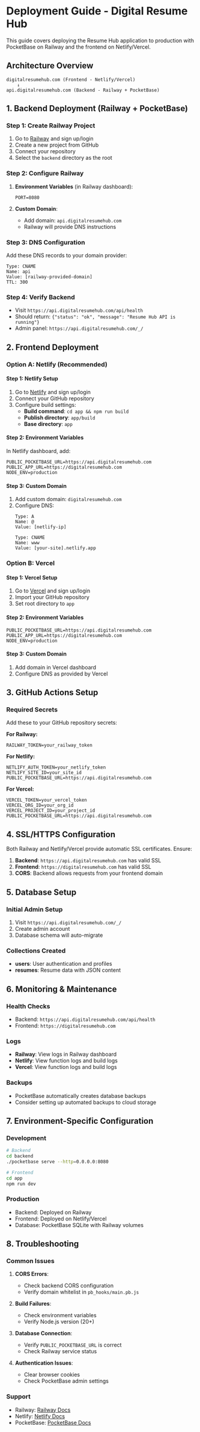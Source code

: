 # Deployment Guide - Digital Resume Hub

This guide covers deploying the Resume Hub application to production with PocketBase on Railway and the frontend on Netlify/Vercel.

## Architecture Overview

```
digitalresumehub.com (Frontend - Netlify/Vercel)
    ↓
api.digitalresumehub.com (Backend - Railway + PocketBase)
```

## 1. Backend Deployment (Railway + PocketBase)

### Step 1: Create Railway Project
1. Go to [Railway](https://railway.app) and sign up/login
2. Create a new project from GitHub
3. Connect your repository
4. Select the `backend` directory as the root

### Step 2: Configure Railway
1. **Environment Variables** (in Railway dashboard):
   ```
   PORT=8080
   ```

2. **Custom Domain**:
   - Add domain: `api.digitalresumehub.com`
   - Railway will provide DNS instructions

### Step 3: DNS Configuration
Add these DNS records to your domain provider:

```
Type: CNAME
Name: api
Value: [railway-provided-domain]
TTL: 300
```

### Step 4: Verify Backend
- Visit `https://api.digitalresumehub.com/api/health`
- Should return: `{"status": "ok", "message": "Resume Hub API is running"}`
- Admin panel: `https://api.digitalresumehub.com/_/`

## 2. Frontend Deployment

### Option A: Netlify (Recommended)

#### Step 1: Netlify Setup
1. Go to [Netlify](https://netlify.com) and sign up/login
2. Connect your GitHub repository
3. Configure build settings:
   - **Build command**: `cd app && npm run build`
   - **Publish directory**: `app/build`
   - **Base directory**: `app`

#### Step 2: Environment Variables
In Netlify dashboard, add:
```
PUBLIC_POCKETBASE_URL=https://api.digitalresumehub.com
PUBLIC_APP_URL=https://digitalresumehub.com
NODE_ENV=production
```

#### Step 3: Custom Domain
1. Add custom domain: `digitalresumehub.com`
2. Configure DNS:
   ```
   Type: A
   Name: @
   Value: [netlify-ip]
   
   Type: CNAME
   Name: www
   Value: [your-site].netlify.app
   ```

### Option B: Vercel

#### Step 1: Vercel Setup
1. Go to [Vercel](https://vercel.com) and sign up/login
2. Import your GitHub repository
3. Set root directory to `app`

#### Step 2: Environment Variables
```
PUBLIC_POCKETBASE_URL=https://api.digitalresumehub.com
PUBLIC_APP_URL=https://digitalresumehub.com
NODE_ENV=production
```

#### Step 3: Custom Domain
1. Add domain in Vercel dashboard
2. Configure DNS as provided by Vercel

## 3. GitHub Actions Setup

### Required Secrets
Add these to your GitHub repository secrets:

**For Railway:**
```
RAILWAY_TOKEN=your_railway_token
```

**For Netlify:**
```
NETLIFY_AUTH_TOKEN=your_netlify_token
NETLIFY_SITE_ID=your_site_id
PUBLIC_POCKETBASE_URL=https://api.digitalresumehub.com
```

**For Vercel:**
```
VERCEL_TOKEN=your_vercel_token
VERCEL_ORG_ID=your_org_id
VERCEL_PROJECT_ID=your_project_id
PUBLIC_POCKETBASE_URL=https://api.digitalresumehub.com
```

## 4. SSL/HTTPS Configuration

Both Railway and Netlify/Vercel provide automatic SSL certificates. Ensure:

1. **Backend**: `https://api.digitalresumehub.com` has valid SSL
2. **Frontend**: `https://digitalresumehub.com` has valid SSL
3. **CORS**: Backend allows requests from your frontend domain

## 5. Database Setup

### Initial Admin Setup
1. Visit `https://api.digitalresumehub.com/_/`
2. Create admin account
3. Database schema will auto-migrate

### Collections Created
- **users**: User authentication and profiles
- **resumes**: Resume data with JSON content

## 6. Monitoring & Maintenance

### Health Checks
- Backend: `https://api.digitalresumehub.com/api/health`
- Frontend: `https://digitalresumehub.com`

### Logs
- **Railway**: View logs in Railway dashboard
- **Netlify**: View function logs and build logs
- **Vercel**: View function logs and build logs

### Backups
- PocketBase automatically creates database backups
- Consider setting up automated backups to cloud storage

## 7. Environment-Specific Configuration

### Development
```bash
# Backend
cd backend
./pocketbase serve --http=0.0.0.0:8080

# Frontend
cd app
npm run dev
```

### Production
- Backend: Deployed on Railway
- Frontend: Deployed on Netlify/Vercel
- Database: PocketBase SQLite with Railway volumes

## 8. Troubleshooting

### Common Issues

1. **CORS Errors**:
   - Check backend CORS configuration
   - Verify domain whitelist in `pb_hooks/main.pb.js`

2. **Build Failures**:
   - Check environment variables
   - Verify Node.js version (20+)

3. **Database Connection**:
   - Verify `PUBLIC_POCKETBASE_URL` is correct
   - Check Railway service status

4. **Authentication Issues**:
   - Clear browser cookies
   - Check PocketBase admin settings

### Support
- Railway: [Railway Docs](https://docs.railway.app)
- Netlify: [Netlify Docs](https://docs.netlify.com)
- PocketBase: [PocketBase Docs](https://pocketbase.io/docs)